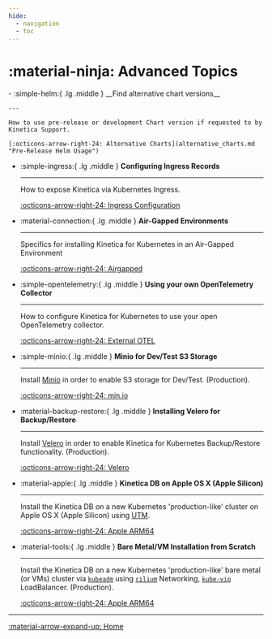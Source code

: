 ```yaml
---
hide:
  - navigation
  - toc
---
```

# :material-ninja: Advanced Topics

<div class="grid cards" markdown>
-   :simple-helm:{ .lg .middle } __Find alternative chart versions__

    ---

    How to use pre-release or development Chart version if requested to by Kinetica Support. 

    [:octicons-arrow-right-24: Alternative Charts](alternative_charts.md "Pre-Release Helm Usage")

-   :simple-ingress:{ .lg .middle } __Configuring Ingress Records__

    ---

    How to expose Kinetica via Kubernetes Ingress.


    [:octicons-arrow-right-24: Ingress Configuration](ingress_configuration.md "Ingress Record Creation")

-   :material-connection:{ .lg .middle } __Air-Gapped Environments__

    ---

    Specifics for installing Kinetica for Kubernetes in an Air-Gapped Environment


    [:octicons-arrow-right-24: Airgapped](airgapped.md "Air-Gapped Envionment Specifics")

-   :simple-opentelemetry:{ .lg .middle } __Using your own OpenTelemetry Collector__

    ---

    How to configure Kinetica for Kubernetes to use your open OpenTelemetry collector.


    [:octicons-arrow-right-24: External OTEL](advanced_topics.md "OTEL Collector Configuration")

-   :simple-minio:{ .lg .middle } __Minio for Dev/Test S3 Storage__

    ---

    Install [Minio](https://min.io/) in order to enable S3 storage for Dev/Test.
    (Production).

    [:octicons-arrow-right-24: min.io](minio_s3_dev_test.md "S3 Buckets for Dev/Test")

-   :material-backup-restore:{ .lg .middle } __Installing Velero for Backup/Restore__

    ---

    Install [Velero](https://velero.io/) in order to enable Kinetica for Kubernetes 
    Backup/Restore functionality.
    (Production).

    [:octicons-arrow-right-24: Velero](velero_backup_restore.md "Backup/Restore Engine")

-   :material-apple:{ .lg .middle } __Kinetica DB on Apple OS X (Apple Silicon)__

    ---

    Install the Kinetica DB on a new Kubernetes 'production-like' cluster on Apple OS X
    (Apple Silicon) using [UTM](https://mac.getutm.app/
     "UTM employs Apple's Hypervisor virtualization framework to run ARM64 operating systems on Apple Silicon at near native speeds.").

    [:octicons-arrow-right-24: Apple ARM64](kinetica_mac_arm_k8s.md)

  -   :material-tools:{ .lg .middle } __Bare Metal/VM Installation from Scratch__

      ---

      Install the Kinetica DB on a new Kubernetes 'production-like' bare metal (or VMs) 
      cluster via [`kubeadm`](https://kubernetes.io/docs/reference/setup-tools/kubeadm/)
      using [`cilium`](https://cilium.io/) Networking,
      [`kube-vip`](https://kube-vip.io/) LoadBalancer.
      (Production).

      [:octicons-arrow-right-24: Apple ARM64](kinetica_mac_arm_k8s.md)

</div>

--- 
[:material-arrow-expand-up:  Home](../index.md "Home Page")
